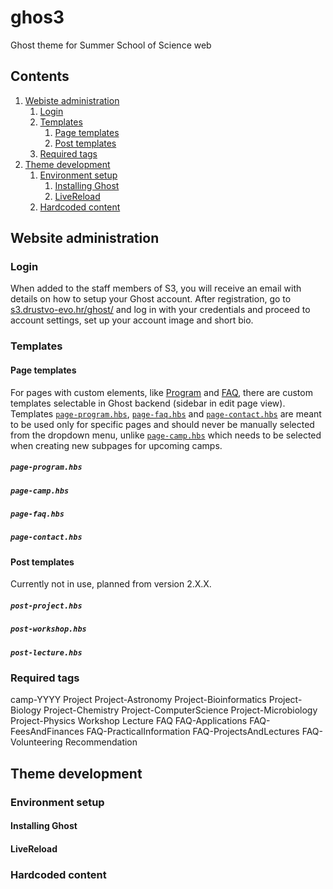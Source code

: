 # ghos3

Ghost theme for Summer School of Science web

## Contents

1. [Webiste administration](#website-administration)
    1. [Login](#login)
    1. [Templates](#templates)
        1. [Page templates](#page-templates)
        1. [Post templates](#post-templates)
    1. [Required tags](#required-tags)
1. [Theme development](#theme-development)
    1. [Environment setup](#environment-setup)
        1. [Installing Ghost](#installing-ghost)
        1. [LiveReload](#livereload)
    1. [Hardcoded content](#hardcoded-content)

## Website administration

### Login

When added to the staff members of S3, you will receive an email with details on how to setup your Ghost account. After registration, go to [s3.drustvo-evo.hr/ghost/](https://s3.drustvo-evo.hr/ghost/) and log in with your credentials and proceed to account settings, set up your account image and short bio.

### Templates

#### Page templates

For pages with custom elements, like [Program](https://s3.drustvo-evo.hr/program/) and [FAQ](https://s3.drustvo-evo.hr/faq/), there are custom templates selectable in Ghost backend (sidebar in edit page view). Templates [`page-program.hbs`](#page-programhbs), [`page-faq.hbs`](#page-faqhbs) and [`page-contact.hbs`](#page-contacthbs) are meant to be used only for specific pages and should never be manually selected from the dropdown menu, unlike [`page-camp.hbs`](#page-camphbs) which needs to be selected when creating new subpages for upcoming camps.

##### `page-program.hbs`

##### `page-camp.hbs`

##### `page-faq.hbs`

##### `page-contact.hbs`

#### Post templates

Currently not in use, planned from version 2.X.X.

##### `post-project.hbs`

##### `post-workshop.hbs`

##### `post-lecture.hbs`

### Required tags

camp-YYYY
Project
Project-Astronomy
Project-Bioinformatics
Project-Biology
Project-Chemistry
Project-ComputerScience
Project-Microbiology
Project-Physics
Workshop
Lecture
FAQ
FAQ-Applications
FAQ-FeesAndFinances
FAQ-PracticalInformation
FAQ-ProjectsAndLectures
FAQ-Volunteering
Recommendation

## Theme development

### Environment setup

#### Installing Ghost

#### LiveReload

### Hardcoded content
